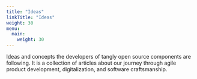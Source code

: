 ```yaml
---
title: "Ideas"
linkTitle: "Ideas"
weight: 30
menu:
  main:
    weight: 30
---
```


Ideas and concepts the developers of tangly open source components are following. 
It is a collection of articles about our journey through agile product development, digitalization, and software craftsmanship.

